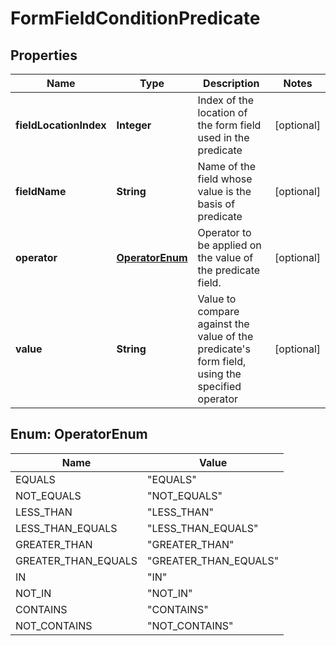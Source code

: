 
# FormFieldConditionPredicate

## Properties
Name | Type | Description | Notes
------------ | ------------- | ------------- | -------------
**fieldLocationIndex** | **Integer** | Index of the location of the form field used in the predicate |  [optional]
**fieldName** | **String** | Name of the field whose value is the basis of predicate |  [optional]
**operator** | [**OperatorEnum**](#OperatorEnum) | Operator to be applied on the value of the predicate field. |  [optional]
**value** | **String** | Value to compare against the value of the predicate&#39;s form field, using the specified operator |  [optional]


<a name="OperatorEnum"></a>
## Enum: OperatorEnum
Name | Value
---- | -----
EQUALS | &quot;EQUALS&quot;
NOT_EQUALS | &quot;NOT_EQUALS&quot;
LESS_THAN | &quot;LESS_THAN&quot;
LESS_THAN_EQUALS | &quot;LESS_THAN_EQUALS&quot;
GREATER_THAN | &quot;GREATER_THAN&quot;
GREATER_THAN_EQUALS | &quot;GREATER_THAN_EQUALS&quot;
IN | &quot;IN&quot;
NOT_IN | &quot;NOT_IN&quot;
CONTAINS | &quot;CONTAINS&quot;
NOT_CONTAINS | &quot;NOT_CONTAINS&quot;




